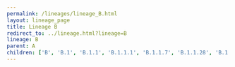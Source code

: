 ```yaml
---
permalink: /lineages/lineage_B.html
layout: lineage_page
title: Lineage B
redirect_to: ../lineage.html?lineage=B
lineage: B
parent: A
children: ['B', 'B.1', 'B.1.1', 'B.1.1.1', 'B.1.1.7', 'B.1.1.28', 'B.1.1.33', 'B.1.1.529', 'B.1.221', 'B.1.351', 'B.1.617', 'B.1.617.2', 'BA.1', 'BA.1.1', 'BA.1.1.16', 'BA.1.15', 'BA.1.17', 'BA.1.17.2', 'BA.2', 'BA.2.9', 'BA.2.10', 'BA.2.10.1', 'BA.2.36', 'BA.2.40.1', 'BA.2.56', 'BA.2.75', 'BA.2.75.2', 'BA.2.86', 'BA.4', 'BA.4.6', 'BA.5', 'BA.5.1', 'BA.5.1.6', 'BA.5.1.23', 'BA.5.1.38', 'BA.5.2', 'BA.5.2.1', 'BA.5.2.2', 'BA.5.2.6', 'BA.5.2.16', 'BA.5.2.24', 'BA.5.2.35', 'BA.5.2.47', 'BA.5.2.57', 'BA.5.2.58', 'BA.5.3.1', 'P.1']
---
```

